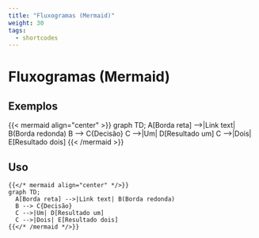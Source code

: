 ```yaml
---
title: "Fluxogramas (Mermaid)"
weight: 30
tags:
  - shortcodes
---
```


# Fluxogramas (Mermaid)

## Exemplos

{{< mermaid align="center" >}}
graph TD;
  A[Borda reta] -->|Link text| B(Borda redonda)
  B --> C{Decisão}
  C -->|Um| D[Resultado um]
  C -->|Dois| E[Resultado dois]
{{< /mermaid >}}

## Uso

```
{{</* mermaid align="center" */>}}
graph TD;
  A[Borda reta] -->|Link text| B(Borda redonda)
  B --> C{Decisão}
  C -->|Um| D[Resultado um]
  C -->|Dois| E[Resultado dois]
{{</* /mermaid */>}}
```
